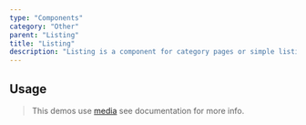 ```yaml
---
type: "Components"
category: "Other"
parent: "Listing"
title: "Listing"
description: "Listing is a component for category pages or simple listing."
---
```


## Usage

> This demos use [media](/xtendui/components/media) see documentation for more info.

<demo>
  <div class="docs_demo_item" data-iframe="xtendui/demos/components/listing/usage">
  </div>
</demo>
